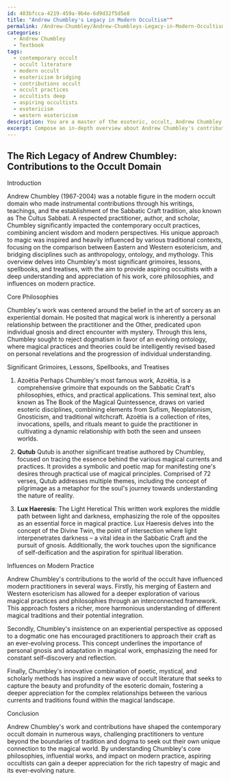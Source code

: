 ```yaml
---
id: 403bfcca-4219-459a-9b4e-6d9d32f5d5e8
title: "Andrew Chumbley's Legacy in Modern Occultism""
permalink: /Andrew-Chumbley/Andrew-Chumbleys-Legacy-in-Modern-Occultism/
categories:
  - Andrew Chumbley
  - Textbook
tags:
  - contemporary occult
  - occult literature
  - modern occult
  - esotericism bridging
  - contributions occult
  - occult practices
  - occultists deep
  - aspiring occultists
  - esotericism
  - western esotericism
description: You are a master of the esoteric, occult, Andrew Chumbley and education, you have written many textbooks on the subject in ways that provide students with rich and deep understanding of the subject. You are being asked to write textbook-like sections on a topic and you do it with full context, explainability, and reliability in accuracy to the true facts of the topic at hand, in a textbook style that a student would easily be able to learn from, in a rich, engaging, and contextual way. Always include relevant context (such as formulas and history), related concepts, and in a way that someone can gain deep insights from.
excerpt: Compose an in-depth overview about Andrew Chumbley's contributions to the occult domain, focusing on his most significant grimoires, lessons, spellbooks, or treatises. Include insights on his core philosophies, unique approaches, and influences on modern practice for aspiring occultists to gain a deeper understanding and appreciation of Chumbley's work.
---
```


## The Rich Legacy of Andrew Chumbley: Contributions to the Occult Domain

Introduction

Andrew Chumbley (1967-2004) was a notable figure in the modern occult domain who made instrumental contributions through his writings, teachings, and the establishment of the Sabbatic Craft tradition, also known as The Cultus Sabbati. A respected practitioner, author, and scholar, Chumbley significantly impacted the contemporary occult practices, combining ancient wisdom and modern perspectives. His unique approach to magic was inspired and heavily influenced by various traditional contexts, focusing on the comparison between Eastern and Western esotericism, and bridging disciplines such as anthropology, ontology, and mythology. This overview delves into Chumbley's most significant grimoires, lessons, spellbooks, and treatises, with the aim to provide aspiring occultists with a deep understanding and appreciation of his work, core philosophies, and influences on modern practice.

Core Philosophies

Chumbley's work was centered around the belief in the art of sorcery as an experiential domain. He posited that magical work is inherently a personal relationship between the practitioner and the Other, predicated upon individual gnosis and direct encounter with mystery. Through this lens, Chumbley sought to reject dogmatism in favor of an evolving ontology, where magical practices and theories could be intelligently revised based on personal revelations and the progression of individual understanding.

Significant Grimoires, Lessons, Spellbooks, and Treatises

1. Azoëtia
Perhaps Chumbley's most famous work, Azoëtia, is a comprehensive grimoire that expounds on the Sabbatic Craft's philosophies, ethics, and practical applications. This seminal text, also known as The Book of the Magical Quintessence, draws on varied esoteric disciplines, combining elements from Sufism, Neoplatonism, Gnosticism, and traditional witchcraft. Azoëtia is a collection of rites, invocations, spells, and rituals meant to guide the practitioner in cultivating a dynamic relationship with both the seen and unseen worlds.

2. **Qutub**
Qutub is another significant treatise authored by Chumbley, focused on tracing the essence behind the various magical currents and practices. It provides a symbolic and poetic map for manifesting one's desires through practical use of magical principles. Comprised of 72 verses, Qutub addresses multiple themes, including the concept of pilgrimage as a metaphor for the soul's journey towards understanding the nature of reality.

3. **Lux Haeresis**: The Light Heretical
This written work explores the middle path between light and darkness, emphasizing the role of the opposites as an essential force in magical practice. Lux Haeresis delves into the concept of the Divine Twin, the point of intersection where light interpenetrates darkness – a vital idea in the Sabbatic Craft and the pursuit of gnosis. Additionally, the work touches upon the significance of self-deification and the aspiration for spiritual liberation.

Influences on Modern Practice

Andrew Chumbley's contributions to the world of the occult have influenced modern practitioners in several ways. Firstly, his merging of Eastern and Western esotericism has allowed for a deeper exploration of various magical practices and philosophies through an interconnected framework. This approach fosters a richer, more harmonious understanding of different magical traditions and their potential integration.

Secondly, Chumbley's insistence on an experiential perspective as opposed to a dogmatic one has encouraged practitioners to approach their craft as an ever-evolving process. This concept underlines the importance of personal gnosis and adaptation in magical work, emphasizing the need for constant self-discovery and reflection.

Finally, Chumbley's innovative combination of poetic, mystical, and scholarly methods has inspired a new wave of occult literature that seeks to capture the beauty and profundity of the esoteric domain, fostering a deeper appreciation for the complex relationships between the various currents and traditions found within the magical landscape.

Conclusion

Andrew Chumbley's work and contributions have shaped the contemporary occult domain in numerous ways, challenging practitioners to venture beyond the boundaries of tradition and dogma to seek out their own unique connection to the magical world. By understanding Chumbley's core philosophies, influential works, and impact on modern practice, aspiring occultists can gain a deeper appreciation for the rich tapestry of magic and its ever-evolving nature.
